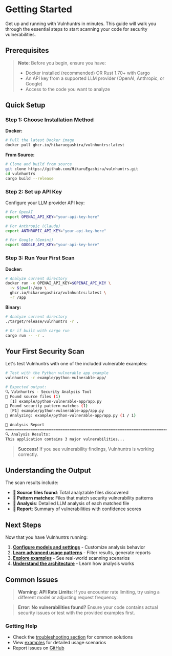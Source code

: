 # Getting Started

Get up and running with Vulnhuntrs in minutes. This guide will walk you through the essential steps to start scanning your code for security vulnerabilities.

## Prerequisites

> **Note**: Before you begin, ensure you have:
> - Docker installed (recommended) OR Rust 1.70+ with Cargo
> - An API key from a supported LLM provider (OpenAI, Anthropic, or Google)
> - Access to the code you want to analyze

## Quick Setup

### Step 1: Choose Installation Method

**Docker:**
```bash
# Pull the latest Docker image
docker pull ghcr.io/hikaruegashira/vulnhuntrs:latest
```

**From Source:**
```bash
# Clone and build from source
git clone https://github.com/HikaruEgashira/vulnhuntrs.git
cd vulnhuntrs
cargo build --release
```

### Step 2: Set up API Key

Configure your LLM provider API key:

```bash
# For OpenAI
export OPENAI_API_KEY="your-api-key-here"

# For Anthropic (Claude)
export ANTHROPIC_API_KEY="your-api-key-here"

# For Google (Gemini)
export GOOGLE_API_KEY="your-api-key-here"
```

### Step 3: Run Your First Scan

**Docker:**
```bash
# Analyze current directory
docker run -e OPENAI_API_KEY=$OPENAI_API_KEY \
  -v $(pwd):/app \
  ghcr.io/hikaruegashira/vulnhuntrs:latest \
  -r /app
```

**Binary:**
```bash
# Analyze current directory
./target/release/vulnhuntrs -r .

# Or if built with cargo run
cargo run -- -r .
```

## Your First Security Scan

Let's test Vulnhuntrs with one of the included vulnerable examples:

```bash
# Test with the Python vulnerable app example
vulnhuntrs -r example/python-vulnerable-app/

# Expected output:
🔍 Vulnhuntrs - Security Analysis Tool
📁 Found source files (1)
  [1] example/python-vulnerable-app/app.py
🔎 Found security pattern matches (1)
  [P1] example/python-vulnerable-app/app.py
📄 Analyzing: example/python-vulnerable-app/app.py (1 / 1)

📝 Analysis Report
================================================================================
🔍 Analysis Results:
This application contains 3 major vulnerabilities...
```

> **Success!** If you see vulnerability findings, Vulnhuntrs is working correctly.

## Understanding the Output

The scan results include:

- **📁 Source files found**: Total analyzable files discovered
- **🔎 Pattern matches**: Files that match security vulnerability patterns  
- **📄 Analysis**: Detailed LLM analysis of each matched file
- **📝 Report**: Summary of vulnerabilities with confidence scores

## Next Steps

Now that you have Vulnhuntrs running:

1. **[Configure models and settings](/docs/configuration)** - Customize analysis behavior
2. **[Learn advanced usage patterns](/docs/usage)** - Filter results, generate reports
3. **[Explore examples](/docs/examples)** - See real-world scanning scenarios
4. **[Understand the architecture](/docs/architecture)** - Learn how analysis works

## Common Issues

> **Warning**: **API Rate Limits**: If you encounter rate limiting, try using a different model or adjusting request frequency.

> **Error**: **No vulnerabilities found?** Ensure your code contains actual security issues or test with the provided examples first.

### Getting Help

- Check the [troubleshooting section](/docs/troubleshooting) for common solutions
- View [examples](/docs/examples) for detailed usage scenarios  
- Report issues on [GitHub](https://github.com/HikaruEgashira/vulnhuntrs/issues)